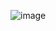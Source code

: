 ![image](https://github.com/DevKaliper/the-simpson-fan/assets/122651755/163bf645-1fed-415d-a074-146d9151d903)
